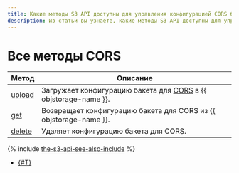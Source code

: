 ```yaml
---
title: Какие методы S3 API доступны для управления конфигурацией CORS бакета {{ objstorage-full-name }}
description: Из статьи вы узнаете, какие методы S3 API доступны для управления конфигурацией CORS бакета.
---
```


# Все методы CORS

Метод | Описание
----- | -----
[upload](cors/upload.md) | Загружает конфигурацию бакета для [CORS](../../concepts/cors.md) в {{ objstorage-name }}.
[get](cors/get.md) | Возвращает конфигурацию бакета для CORS из {{ objstorage-name }}.
[delete](cors/delete.md) | Удаляет конфигурацию бакета для CORS.

{% include [the-s3-api-see-also-include](../../../_includes/storage/the-s3-api-see-also-include.md) %}

* [{#T}](../../operations/buckets/cors.md)